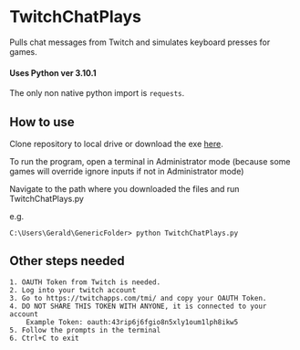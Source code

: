 # TwitchChatPlays
Pulls chat messages from Twitch and simulates keyboard presses for games.


#### Uses Python ver 3.10.1

The only non native python import is ```requests```.

## How to use

Clone repository to local drive or download the exe [here](https://github.com/Gerald-Ju/TwitchChatPlays/releases).

To run the program, open a terminal in Administrator mode (because some games will override ignore inputs if not in Administrator mode)

Navigate to the path where you downloaded the files and run TwitchChatPlays.py

e.g.
```
C:\Users\Gerald\GenericFolder> python TwitchChatPlays.py
```

## Other steps needed

    1. OAUTH Token from Twitch is needed. 
    2. Log into your twitch account
    3. Go to https://twitchapps.com/tmi/ and copy your OAUTH Token.
    4. DO NOT SHARE THIS TOKEN WITH ANYONE, it is connected to your account
        Example Token: oauth:43rip6j6fgio8n5xly1oum1lph8ikw5
    5. Follow the prompts in the terminal
    6. Ctrl+C to exit
